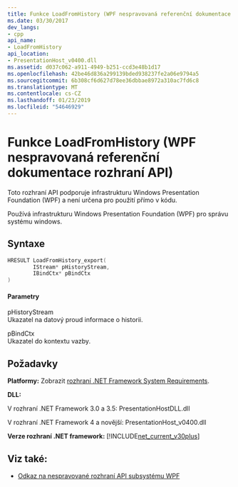 ```yaml
---
title: Funkce LoadFromHistory (WPF nespravovaná referenční dokumentace rozhraní API)
ms.date: 03/30/2017
dev_langs:
- cpp
api_name:
- LoadFromHistory
api_location:
- PresentationHost_v0400.dll
ms.assetid: d037c062-a911-4949-b251-ccd3e48b1d17
ms.openlocfilehash: 42be46d836a299139bded938237fe2a06e9794a5
ms.sourcegitcommit: 6b308cf6d627d78ee36dbbae8972a310ac7fd6c8
ms.translationtype: MT
ms.contentlocale: cs-CZ
ms.lasthandoff: 01/23/2019
ms.locfileid: "54646929"
---
```

# <a name="loadfromhistory-function-wpf-unmanaged-api-reference"></a>Funkce LoadFromHistory (WPF nespravovaná referenční dokumentace rozhraní API)
Toto rozhraní API podporuje infrastrukturu Windows Presentation Foundation (WPF) a není určena pro použití přímo v kódu.  
  
 Používá infrastrukturu Windows Presentation Foundation (WPF) pro správu systému windows.  
  
## <a name="syntax"></a>Syntaxe  
  
```cpp  
HRESULT LoadFromHistory_export(  
        IStream* pHistoryStream,   
        IBindCtx* pBindCtx  
)  
```  
  
#### <a name="parameters"></a>Parametry  
 pHistoryStream  
 Ukazatel na datový proud informace o historii.  
  
 pBindCtx  
 Ukazatel do kontextu vazby.  
  
## <a name="requirements"></a>Požadavky  
 **Platformy:** Zobrazit [rozhraní .NET Framework System Requirements](../../../../docs/framework/get-started/system-requirements.md).  
  
 **DLL:**  
  
 V rozhraní .NET Framework 3.0 a 3.5: PresentationHostDLL.dll  
  
 V rozhraní .NET Framework 4 a novější: PresentationHost_v0400.dll  
  
 **Verze rozhraní .NET framework:** [!INCLUDE[net_current_v30plus](../../../../includes/net-current-v30plus-md.md)]  
  
## <a name="see-also"></a>Viz také:
- [Odkaz na nespravované rozhraní API subsystému WPF](../../../../docs/framework/wpf/advanced/wpf-unmanaged-api-reference.md)
